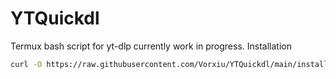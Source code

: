 # YTQuickdl
 
Termux bash script for yt-dlp currently work in progress.
Installation 
```bash
curl -O https://raw.githubusercontent.com/Vorxiu/YTQuickdl/main/installer.sh && chmod +x installer.sh  && ./installer.sh